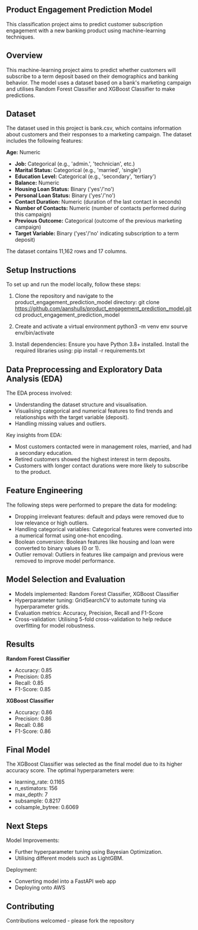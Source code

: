 ## Product Engagement Prediction Model
This classification project aims to predict customer subscription engagement with a new banking product using machine-learning techniques.

## Overview
This machine-learning project aims to predict whether customers will subscribe to a term deposit based on their demographics and banking behavior. The model uses a dataset based on a bank's marketing campaign and utilises Random Forest Classifier and XGBoost Classifier to make predictions.

## Dataset
The dataset used in this project is bank.csv, which contains information about customers and their responses to a marketing campaign. The dataset includes the following features:

**Age:** Numeric
- **Job:** Categorical (e.g., 'admin.', 'technician', etc.)
- **Marital Status:** Categorical (e.g., 'married', 'single')
- **Education Level:** Categorical (e.g., 'secondary', 'tertiary')
- **Balance:** Numeric
- **Housing Loan Status:** Binary ('yes'/'no')
- **Personal Loan Status:** Binary ('yes'/'no')
- **Contact Duration:** Numeric (duration of the last contact in seconds)
- **Number of Contacts:** Numeric (number of contacts performed during this campaign)
- **Previous Outcome:** Categorical (outcome of the previous marketing campaign)
- **Target Variable:** Binary ('yes'/'no' indicating subscription to a term deposit)


The dataset contains 11,162 rows and 17 columns.

## Setup Instructions
To set up and run the model locally, follow these steps:

1. Clone the repository and navigate to the product_engagement_prediction_model directory:
git clone https://github.com/aanshulls/product_engagement_prediction_model.git
cd product_engagement_prediction_model

2. Create and activate a virtual environment
python3 -m venv env
sourve env/bin/activate

3. Install dependencies:
Ensure you have Python 3.8+ installed. Install the required libraries using:
pip install -r requirements.txt

## Data Preprocessing and Exploratory Data Analysis (EDA)
The EDA process involved:
- Understanding the dataset structure and visualisation.
- Visualising  categorical and numerical features to find trends and relationships with the target variable (deposit).
- Handling missing values and outliers.

Key insights from EDA:
- Most customers contacted were in management roles, married, and had a secondary education.
- Retired customers showed the highest interest in term deposits.
- Customers with longer contact durations were more likely to subscribe to the product.

## Feature Engineering
The following steps were performed to prepare the data for modeling:

- Dropping irrelevant features: default and pdays were removed due to low relevance or high outliers.
- Handling categorical variables: Categorical features were converted into a numerical format using one-hot encoding.
- Boolean conversion: Boolean features like housing and loan were converted to binary values (0 or 1).
- Outlier removal: Outliers in features like campaign and previous were removed to improve model performance.

## Model Selection and Evaluation
- Models implemented: Random Forest Classifier, XGBoost Classifier
- Hyperparameter tuning: GridSearchCV to automate tuning via hyperparameter grids.
- Evaluation metrics: Accuracy, Precision, Recall and F1-Score
- Cross-validation: Utilising 5-fold cross-validation to help reduce overfitting for model robustness.

## Results
**Random Forest Classifier**
- Accuracy: 0.85
- Precision: 0.85
- Recall: 0.85
- F1-Score: 0.85

**XGBoost Classifier**
- Accuracy: 0.86
- Precision: 0.86
- Recall: 0.86
- F1-Score: 0.86

## Final Model
The XGBoost Classifier was selected as the final model due to its higher accuracy score. The optimal hyperparameters were:
- learning_rate: 0.1165
- n_estimators: 156
- max_depth: 7
- subsample: 0.8217
- colsample_bytree: 0.6069

## Next Steps
Model Improvements:
- Further hyperparameter tuning using Bayesian Optimization.
- Utilising different models such as LightGBM.

Deployment:
- Converting model into a FastAPI web app
- Deploying onto AWS

## Contributing
Contributions welcomed - please fork the repository 





